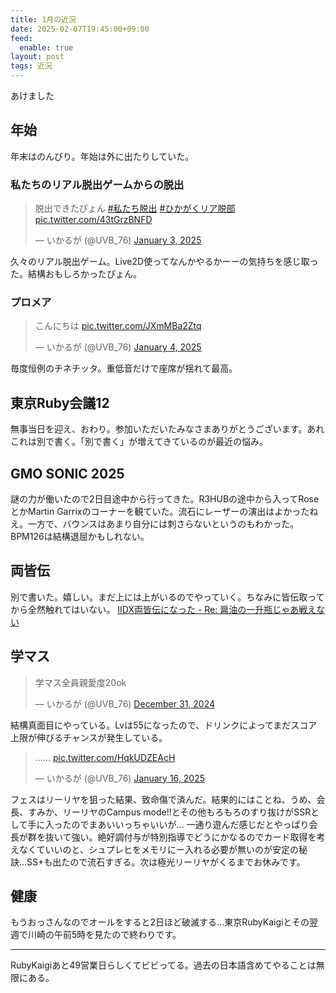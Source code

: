 ```yaml
---
title: 1月の近況
date: 2025-02-07T19:45:00+09:00
feed:
  enable: true
layout: post
tags: 近況
---
```


あけました

## 年始

年末はのんびり。年始は外に出たりしていた。

### 私たちのリアル脱出ゲームからの脱出

<blockquote class="twitter-tweet"><p lang="ja" dir="ltr">脱出できたぴょん <a href="https://twitter.com/hashtag/%E7%A7%81%E3%81%9F%E3%81%A1%E8%84%B1%E5%87%BA?src=hash&amp;ref_src=twsrc%5Etfw">#私たち脱出</a> <a href="https://twitter.com/hashtag/%E3%81%B2%E3%81%8B%E3%81%8C%E3%81%8F%E3%83%AA%E3%82%A2%E8%84%B1%E9%83%A8?src=hash&amp;ref_src=twsrc%5Etfw">#ひかがくリア脱部</a> <a href="https://t.co/43tGrzBNFD">pic.twitter.com/43tGrzBNFD</a></p>&mdash; いかるが (@UVB_76) <a href="https://twitter.com/UVB_76/status/1875049542229655876?ref_src=twsrc%5Etfw">January 3, 2025</a></blockquote> <script async src="https://platform.twitter.com/widgets.js" charset="utf-8"></script>

久々のリアル脱出ゲーム。Live2D使ってなんかやるかーーの気持ちを感じ取った。結構おもしろかったぴょん。

### プロメア

<blockquote class="twitter-tweet"><p lang="ja" dir="ltr">こんにちは <a href="https://t.co/JXmMBa2Ztq">pic.twitter.com/JXmMBa2Ztq</a></p>&mdash; いかるが (@UVB_76) <a href="https://twitter.com/UVB_76/status/1875503224456933497?ref_src=twsrc%5Etfw">January 4, 2025</a></blockquote> <script async src="https://platform.twitter.com/widgets.js" charset="utf-8"></script>

毎度恒例のチネチッタ。重低音だけで座席が揺れて最高。


## 東京Ruby会議12

無事当日を迎え、おわり。参加いただいたみなさまありがとうございます。あれこれは別で書く。「別で書く」が増えてきているのが最近の悩み。

## GMO SONIC 2025

謎の力が働いたので2日目途中から行ってきた。R3HUBの途中から入ってRoseとかMartin Garrixのコーナーを観ていた。流石にレーザーの演出はよかったねえ。一方で、バウンスはあまり自分には刺さらないというのもわかった。BPM126は結構退屈かもしれない。

## 両皆伝

別で書いた。嬉しい。まだ上には上がいるのでやっていく。ちなみに皆伝取ってから全然触れてはいない。
[IIDX両皆伝になった - Re: 醤油の一升瓶じゃあ戦えない](https://uvb-76.hatenablog.com/entry/2025/01/14/110909)

## 学マス

<blockquote class="twitter-tweet"><p lang="ja" dir="ltr">学マス全員親愛度20ok</p>&mdash; いかるが (@UVB_76) <a href="https://twitter.com/UVB_76/status/1874136227273904358?ref_src=twsrc%5Etfw">December 31, 2024</a></blockquote> <script async src="https://platform.twitter.com/widgets.js" charset="utf-8"></script>

結構真面目にやっている。Lvは55になったので、ドリンクによってまだスコア上限が伸びるチャンスが発生している。

<blockquote class="twitter-tweet"><p lang="zxx" dir="ltr">…… <a href="https://t.co/HqkUDZEAcH">pic.twitter.com/HqkUDZEAcH</a></p>&mdash; いかるが (@UVB_76) <a href="https://twitter.com/UVB_76/status/1880040515183484949?ref_src=twsrc%5Etfw">January 16, 2025</a></blockquote> <script async src="https://platform.twitter.com/widgets.js" charset="utf-8"></script>

フェスはリーリヤを狙った結果、致命傷で済んだ。結果的にはことね、うめ、会長、すみか、リーリヤのCampus mode!!とその他もろもろのすり抜けがSSRとして手に入ったのでまあいいっちゃいいが...
一通り遊んだ感じだとやっぱり会長が群を抜いて強い。絶好調付与が特別指導でどうにかなるのでカード取得を考えなくていいのと、シュプレヒをメモリにー入れる必要が無いのが安定の秘訣...SS+も出たので流石すぎる。次は極光リーリヤがくるまでお休みです。

## 健康

もうおっさんなのでオールをすると2日ほど破滅する...東京RubyKaigiとその翌週で川崎の午前5時を見たので終わりです。

-----

RubyKaigiあと49営業日らしくてビビってる。過去の日本語含めてやることは無限にある。
